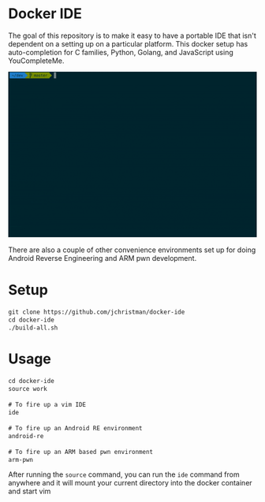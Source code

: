 # Docker IDE

The goal of this repository is to make it easy to have a portable IDE that isn't dependent on a setting up on a particular platform. This docker setup has auto-completion for C families, Python, Golang, and JavaScript using YouCompleteMe.

![](https://github.com/jchristman/docker-ide/blob/readme-gif/demo.gif?raw=true)

There are also a couple of other convenience environments set up for doing Android Reverse Engineering and ARM pwn development.

Setup
=====

```
git clone https://github.com/jchristman/docker-ide
cd docker-ide
./build-all.sh
```

Usage
=====

```
cd docker-ide
source work

# To fire up a vim IDE
ide

# To fire up an Android RE environment
android-re

# To fire up an ARM based pwn environment
arm-pwn
```

After running the `source` command, you can run the `ide` command from anywhere and it will mount your current directory into the docker container and start vim
